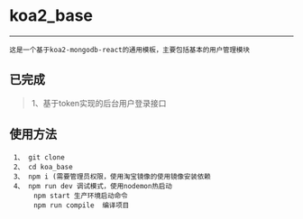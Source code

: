 # koa2_base
---
    这是一个基于koa2-mongodb-react的通用模板，主要包括基本的用户管理模块

## 已完成

> 1、基于token实现的后台用户登录接口

## 使用方法
```
 1、 git clone
 2、 cd koa_base
 3、 npm i (需要管理员权限，使用淘宝镜像的使用镜像安装依赖
 4、 npm run dev 调试模式，使用nodemon热启动
      npm start 生产环境启动命令
      npm run compile  编译项目
```
